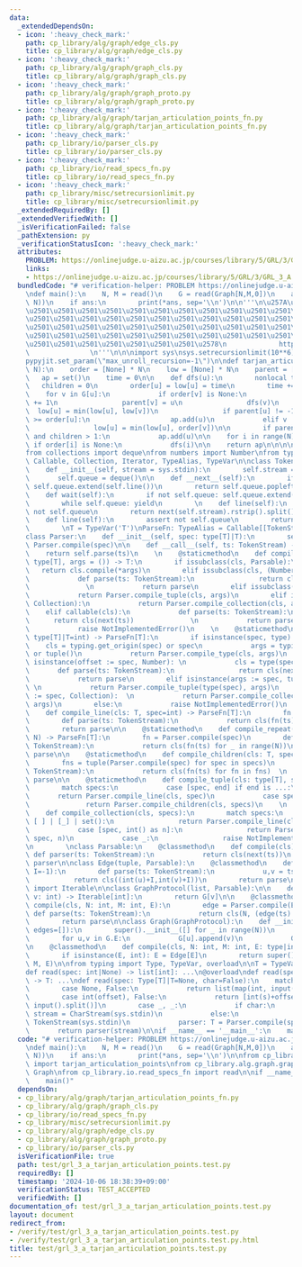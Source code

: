 ```yaml
---
data:
  _extendedDependsOn:
  - icon: ':heavy_check_mark:'
    path: cp_library/alg/graph/edge_cls.py
    title: cp_library/alg/graph/edge_cls.py
  - icon: ':heavy_check_mark:'
    path: cp_library/alg/graph/graph_cls.py
    title: cp_library/alg/graph/graph_cls.py
  - icon: ':heavy_check_mark:'
    path: cp_library/alg/graph/graph_proto.py
    title: cp_library/alg/graph/graph_proto.py
  - icon: ':heavy_check_mark:'
    path: cp_library/alg/graph/tarjan_articulation_points_fn.py
    title: cp_library/alg/graph/tarjan_articulation_points_fn.py
  - icon: ':heavy_check_mark:'
    path: cp_library/io/parser_cls.py
    title: cp_library/io/parser_cls.py
  - icon: ':heavy_check_mark:'
    path: cp_library/io/read_specs_fn.py
    title: cp_library/io/read_specs_fn.py
  - icon: ':heavy_check_mark:'
    path: cp_library/misc/setrecursionlimit.py
    title: cp_library/misc/setrecursionlimit.py
  _extendedRequiredBy: []
  _extendedVerifiedWith: []
  _isVerificationFailed: false
  _pathExtension: py
  _verificationStatusIcon: ':heavy_check_mark:'
  attributes:
    PROBLEM: https://onlinejudge.u-aizu.ac.jp/courses/library/5/GRL/3/GRL_3_A
    links:
    - https://onlinejudge.u-aizu.ac.jp/courses/library/5/GRL/3/GRL_3_A
  bundledCode: "# verification-helper: PROBLEM https://onlinejudge.u-aizu.ac.jp/courses/library/5/GRL/3/GRL_3_A\n\
    \ndef main():\n    N, M = read()\n    G = read(Graph[N,M,0])\n    ans = sorted(tarjan_articulation_points(G,\
    \ N))\n    if ans:\n        print(*ans, sep='\\n')\n\n'''\n\u257A\u2501\u2501\u2501\
    \u2501\u2501\u2501\u2501\u2501\u2501\u2501\u2501\u2501\u2501\u2501\u2501\u2501\
    \u2501\u2501\u2501\u2501\u2501\u2501\u2501\u2501\u2501\u2501\u2501\u2501\u2501\
    \u2501\u2501\u2501\u2501\u2501\u2501\u2501\u2501\u2501\u2501\u2501\u2501\u2501\
    \u2501\u2501\u2501\u2501\u2501\u2501\u2501\u2501\u2501\u2501\u2501\u2501\u2501\
    \u2501\u2501\u2501\u2501\u2501\u2501\u2501\u2578\n             https://kobejean.github.io/cp-library\
    \               \n'''\n\n\nimport sys\nsys.setrecursionlimit(10**6)\nimport pypyjit\n\
    pypyjit.set_param(\"max_unroll_recursion=-1\")\n\ndef tarjan_articulation_points(G,\
    \ N):\n    order = [None] * N\n    low = [None] * N\n    parent = [-1] * N\n \
    \   ap = set()\n    time = 0\n\n    def dfs(u):\n        nonlocal time\n     \
    \   children = 0\n        order[u] = low[u] = time\n        time += 1\n\n    \
    \    for v in G[u]:\n            if order[v] is None:\n                children\
    \ += 1\n                parent[v] = u\n                dfs(v)\n              \
    \  low[u] = min(low[u], low[v])\n                if parent[u] != -1 and low[v]\
    \ >= order[u]:\n                    ap.add(u)\n            elif v != parent[u]:\n\
    \                low[u] = min(low[u], order[v])\n\n        if parent[u] == -1\
    \ and children > 1:\n            ap.add(u)\n\n    for i in range(N):\n       \
    \ if order[i] is None:\n            dfs(i)\n\n    return ap\n\n\n\nimport typing\n\
    from collections import deque\nfrom numbers import Number\nfrom typing import\
    \ Callable, Collection, Iterator, TypeAlias, TypeVar\n\nclass TokenStream(Iterator):\n\
    \    def __init__(self, stream = sys.stdin):\n        self.stream = stream\n \
    \       self.queue = deque()\n\n    def __next__(self):\n        if not self.queue:\
    \ self.queue.extend(self.line())\n        return self.queue.popleft()\n    \n\
    \    def wait(self):\n        if not self.queue: self.queue.extend(self.line())\n\
    \        while self.queue: yield\n        \n    def line(self):\n        assert\
    \ not self.queue\n        return next(self.stream).rstrip().split()\n\nclass CharStream(Iterator):\n\
    \    def line(self):\n        assert not self.queue\n        return next(self.stream).rstrip()\n\
    \        \nT = TypeVar('T')\nParseFn: TypeAlias = Callable[[TokenStream],T]\n\
    class Parser:\n    def __init__(self, spec: type[T]|T):\n        self.parse =\
    \ Parser.compile(spec)\n\n    def __call__(self, ts: TokenStream) -> T:\n    \
    \    return self.parse(ts)\n    \n    @staticmethod\n    def compile_type(cls:\
    \ type[T], args = ()) -> T:\n        if issubclass(cls, Parsable):\n         \
    \   return cls.compile(*args)\n        elif issubclass(cls, (Number, str)):\n\
    \            def parse(ts: TokenStream):\n                return cls(next(ts))\
    \              \n            return parse\n        elif issubclass(cls, tuple):\n\
    \            return Parser.compile_tuple(cls, args)\n        elif issubclass(cls,\
    \ Collection):\n            return Parser.compile_collection(cls, args)\n    \
    \    elif callable(cls):\n            def parse(ts: TokenStream):\n          \
    \      return cls(next(ts))              \n            return parse\n        else:\n\
    \            raise NotImplementedError()\n    \n    @staticmethod\n    def compile(spec:\
    \ type[T]|T=int) -> ParseFn[T]:\n        if isinstance(spec, type):\n        \
    \    cls = typing.get_origin(spec) or spec\n            args = typing.get_args(spec)\
    \ or tuple()\n            return Parser.compile_type(cls, args)\n        elif\
    \ isinstance(offset := spec, Number): \n            cls = type(spec)  \n     \
    \       def parse(ts: TokenStream):\n                return cls(next(ts)) + offset\n\
    \            return parse\n        elif isinstance(args := spec, tuple):     \
    \ \n            return Parser.compile_tuple(type(spec), args)\n        elif isinstance(args\
    \ := spec, Collection):  \n            return Parser.compile_collection(type(spec),\
    \ args)\n        else:\n            raise NotImplementedError()\n    \n    @staticmethod\n\
    \    def compile_line(cls: T, spec=int) -> ParseFn[T]:\n        fn = Parser.compile(spec)\n\
    \        def parse(ts: TokenStream):\n            return cls(fn(ts) for _ in ts.wait())\n\
    \        return parse\n\n    @staticmethod\n    def compile_repeat(cls: T, spec,\
    \ N) -> ParseFn[T]:\n        fn = Parser.compile(spec)\n        def parse(ts:\
    \ TokenStream):\n            return cls(fn(ts) for _ in range(N))\n        return\
    \ parse\n\n    @staticmethod\n    def compile_children(cls: T, specs) -> ParseFn[T]:\n\
    \        fns = tuple(Parser.compile(spec) for spec in specs)\n        def parse(ts:\
    \ TokenStream):\n            return cls(fn(ts) for fn in fns)  \n        return\
    \ parse\n\n    @staticmethod\n    def compile_tuple(cls: type[T], specs) -> ParseFn[T]:\n\
    \        match specs:\n            case [spec, end] if end is ...:\n         \
    \       return Parser.compile_line(cls, spec)\n            case specs:   \n  \
    \              return Parser.compile_children(cls, specs)\n    \n    @staticmethod\n\
    \    def compile_collection(cls, specs):\n        match specs:\n            case\
    \ [ ] | [_] | set():\n                return Parser.compile_line(cls, *specs)\n\
    \            case [spec, int() as n]:\n                return Parser.compile_repeat(cls,\
    \ spec, n)\n            case _:\n                raise NotImplementedError()\n\
    \n        \nclass Parsable:\n    @classmethod\n    def compile(cls):\n       \
    \ def parser(ts: TokenStream):\n            return cls(next(ts))\n        return\
    \ parser\n\nclass Edge(tuple, Parsable):\n    @classmethod\n    def compile(cls,\
    \ I=-1):\n        def parse(ts: TokenStream):\n            u,v = ts.line()\n \
    \           return cls((int(u)+I,int(v)+I))\n        return parse\nfrom typing\
    \ import Iterable\n\nclass GraphProtocol(list, Parsable):\n\n    def neighbors(G,\
    \ v: int) -> Iterable[int]:\n        return G[v]\n\n    @classmethod\n    def\
    \ compile(cls, N: int, M: int, E):\n        edge = Parser.compile(E)\n       \
    \ def parse(ts: TokenStream):\n            return cls(N, (edge(ts) for _ in range(M)))\n\
    \        return parse\n\nclass Graph(GraphProtocol):\n    def __init__(G, N: int,\
    \ edges=[]):\n        super().__init__([] for _ in range(N))\n        G.E = list(edges)\n\
    \        for u,v in G.E:\n            G[u].append(v)\n            G[v].append(u)\n\
    \n    @classmethod\n    def compile(cls, N: int, M: int, E: type|int = Edge[-1]):\n\
    \        if isinstance(E, int): E = Edge[E]\n        return super().compile(N,\
    \ M, E)\n\nfrom typing import Type, TypeVar, overload\n\nT = TypeVar('T')\n@overload\n\
    def read(spec: int|None) -> list[int]: ...\n@overload\ndef read(spec: Type[T]|T)\
    \ -> T: ...\ndef read(spec: Type[T]|T=None, char=False):\n    match spec, char:\n\
    \        case None, False:\n            return list(map(int, input().split()))\n\
    \        case int(offset), False:\n            return [int(s)+offset for s in\
    \ input().split()]\n        case _, _:\n            if char:\n               \
    \ stream = CharStream(sys.stdin)\n            else:\n                stream =\
    \ TokenStream(sys.stdin)\n            parser: T = Parser.compile(spec)\n     \
    \       return parser(stream)\n\nif __name__ == '__main__':\n    main()\n"
  code: "# verification-helper: PROBLEM https://onlinejudge.u-aizu.ac.jp/courses/library/5/GRL/3/GRL_3_A\n\
    \ndef main():\n    N, M = read()\n    G = read(Graph[N,M,0])\n    ans = sorted(tarjan_articulation_points(G,\
    \ N))\n    if ans:\n        print(*ans, sep='\\n')\n\nfrom cp_library.alg.graph.tarjan_articulation_points_fn\
    \ import tarjan_articulation_points\nfrom cp_library.alg.graph.graph_cls import\
    \ Graph\nfrom cp_library.io.read_specs_fn import read\n\nif __name__ == '__main__':\n\
    \    main()"
  dependsOn:
  - cp_library/alg/graph/tarjan_articulation_points_fn.py
  - cp_library/alg/graph/graph_cls.py
  - cp_library/io/read_specs_fn.py
  - cp_library/misc/setrecursionlimit.py
  - cp_library/alg/graph/edge_cls.py
  - cp_library/alg/graph/graph_proto.py
  - cp_library/io/parser_cls.py
  isVerificationFile: true
  path: test/grl_3_a_tarjan_articulation_points.test.py
  requiredBy: []
  timestamp: '2024-10-06 18:38:39+09:00'
  verificationStatus: TEST_ACCEPTED
  verifiedWith: []
documentation_of: test/grl_3_a_tarjan_articulation_points.test.py
layout: document
redirect_from:
- /verify/test/grl_3_a_tarjan_articulation_points.test.py
- /verify/test/grl_3_a_tarjan_articulation_points.test.py.html
title: test/grl_3_a_tarjan_articulation_points.test.py
---
```

